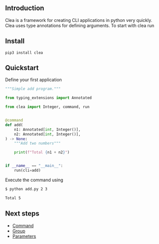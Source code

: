 ## Introduction

Clea is a framework for creating CLI applications in python very quickly. Clea uses type annotations for defining arguments. To start with clea run

## Install

```
pip3 install clea
```

## Quickstart

Define your first application 

<!-- {"file": "examples/add.py", "type": "example"} -->
```python
"""Simple add program."""

from typing_extensions import Annotated

from clea import Integer, command, run


@command
def add(
    n1: Annotated[int, Integer()],
    n2: Annotated[int, Integer()],
) -> None:
    """Add two numbers"""

    print(f"Total {n1 + n2}")


if __name__ == "__main__":
    run(cli=add)
```

Execute the command using

<!-- {"type": "exec", "directory": "examples/", "read": "stdout"} -->
```bash
$ python add.py 2 3

Total 5
```

## Next steps 

- [Command](/clea/command)
- [Group](/clea/group)
- [Parameters](/clea/parameters)
